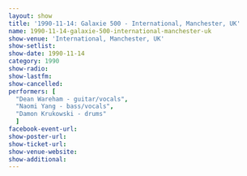 ```yaml
---
layout: show
title: '1990-11-14: Galaxie 500 - International, Manchester, UK'
name: 1990-11-14-galaxie-500-international-manchester-uk
show-venue: 'International, Manchester, UK'
show-setlist: 
show-date: 1990-11-14
category: 1990
show-radio: 
show-lastfm: 
show-cancelled: 
performers: [
  "Dean Wareham - guitar/vocals",
  "Naomi Yang - bass/vocals",
  "Damon Krukowski - drums"
  ]
facebook-event-url: 
show-poster-url: 
show-ticket-url: 
show-venue-website: 
show-additional: 
---
```



